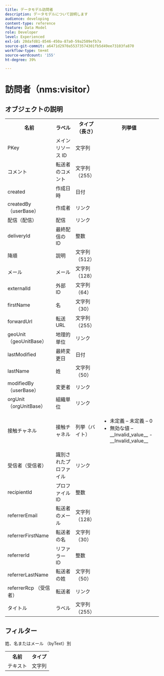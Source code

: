 ```yaml
---
title: データモデル訪問者
description: データモデルについて説明します
audience: developing
content-type: reference
feature: Data Model
role: Developer
level: Experienced
exl-id: 20dafd81-8546-450a-87a0-59a2509efb7a
source-git-commit: a6471d2970a55373574301fb5d49ee73103fa870
workflow-type: tm+mt
source-wordcount: '155'
ht-degree: 39%

---
```


# 訪問者（nms:visitor）

## オブジェクトの説明

<table>
    <tr>
        <th>名前</th>
        <th>ラベル</th>
        <th>タイプ （長さ）</th>
        <th>列挙値</th>
    </tr>
    <tr>
        <td>PKey</td>
        <td>メインリソース ID</td>
        <td>文字列 </td>
        <td> </td>
    </tr>
    <tr>
        <td>コメント</td>
        <td>転送者のコメント</td>
        <td>文字列（255）</td>
        <td> </td>
    </tr>
    <tr>
        <td>created</td>
        <td>作成日時</td>
        <td>日付 </td>
        <td> </td>
    </tr>
    <tr>
        <td>createdBy （userBase）</td>
        <td>作成者</td>
        <td>リンク </td>
        <td> </td>
    </tr>
    <tr>
        <td>配信（配信）</td>
        <td>配信</td>
        <td>リンク </td>
        <td> </td>
    </tr>
    <tr>
        <td>deliveryId</td>
        <td>最終配信の ID</td>
        <td>整数 </td>
        <td> </td>
    </tr>
    <tr>
        <td>降順</td>
        <td>説明</td>
        <td>文字列（512）</td>
        <td> </td>
    </tr>
    <tr>
        <td>メール</td>
        <td>メール</td>
        <td>文字列（128）</td>
        <td> </td>
    </tr>
    <tr>
        <td>externalId</td>
        <td>外部 ID</td>
        <td>文字列（64）</td>
        <td> </td>
    </tr>
    <tr>
        <td>firstName</td>
        <td>名</td>
        <td>文字列（30）</td>
        <td> </td>
    </tr>
    <tr>
        <td>forwardUrl</td>
        <td>転送 URL</td>
        <td>文字列（255）</td>
        <td> </td>
    </tr>
    <tr>
        <td>geoUnit （geoUnitBase）</td>
        <td>地理的単位</td>
        <td>リンク </td>
        <td> </td>
    </tr>
    <tr>
        <td>lastModified</td>
        <td>最終変更日</td>
        <td>日付 </td>
        <td> </td>
    </tr>
    <tr>
        <td>lastName</td>
        <td>姓</td>
        <td>文字列（50）</td>
        <td> </td>
    </tr>
    <tr>
        <td>modifiedBy （userBase）</td>
        <td>変更者</td>
        <td>リンク </td>
        <td> </td>
    </tr>
    <tr>
        <td>orgUnit （orgUnitBase）</td>
        <td>組織単位</td>
        <td>リンク </td>
        <td> </td>
    </tr>
    <tr>
        <td>接触チャネル</td>
        <td>接触チャネル</td>
        <td>列挙（バイト） </td>
        <td>
            <ul>
            <li>未定義 – 未定義 – 0</li>
            <li>無効な値 – __Invalid_value__ - __Invalid_value__</li>
            </ul>
        </td>
    </tr>
    <tr>
        <td>受信者（受信者）</td>
        <td>識別されたプロファイル</td>
        <td>リンク </td>
        <td> </td>
    </tr>
    <tr>
        <td>recipientId</td>
        <td>プロファイル ID</td>
        <td>整数 </td>
        <td> </td>
    </tr>
    <tr>
        <td>referrerEmail</td>
        <td>転送者のメール</td>
        <td>文字列（128）</td>
        <td> </td>
    </tr>
    <tr>
        <td>referrerFirstName</td>
        <td>転送者の名</td>
        <td>文字列（30）</td>
        <td> </td>
    </tr>
    <tr>
        <td>referrerId</td>
        <td>リファラー ID</td>
        <td>整数 </td>
        <td> </td>
    </tr>
    <tr>
        <td>referrerLastName</td>
        <td>転送者の姓</td>
        <td>文字列（50）</td>
        <td> </td>
    </tr>
    <tr>
        <td>referrerRcp （受信者）</td>
        <td>転送者</td>
        <td>リンク </td>
        <td> </td>
    </tr>
    <tr>
        <td>タイトル</td>
        <td>ラベル</td>
        <td>文字列（255）</td>
        <td> </td>
    </tr>
</table>

## フィルター

姓、名またはメール （byText）別</p>

<table>
        <tr>
        <th>名前</th>
        <th>タイプ</th>
        </tr>
        <tr>
        <td>テキスト</td>
        <td>文字列</td>
        </tr>
    </table>
